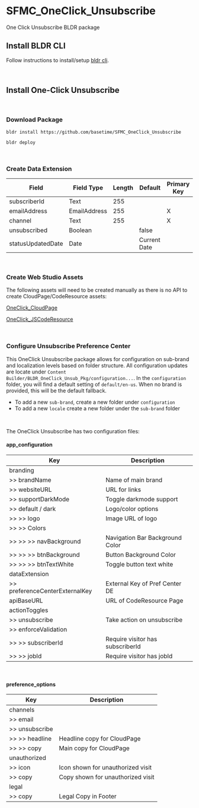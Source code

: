 # SFMC_OneClick_Unsubscribe
One Click Unsubscribe BLDR package

## Install BLDR CLI
Follow instructions to install/setup [bldr cli](https://www.npmjs.com/package/@basetime/bldr-sfmc).

<br />

## Install One-Click Unsubscribe

<br />

### Download Package
`bldr install https://github.com/basetime/SFMC_OneClick_Unsubscribe`

`bldr deploy`

<br />

### Create Data Extension
| Field             | Field Type   | Length | Default      | Primary Key |
| ----------------- | ------------ | ------ | ------------ | ----------- |
| subscriberId      | Text         | 255    |              |             |
| emailAddress      | EmailAddress | 255    |              | X           |
| channel           | Text         | 255    |              | X           |
| unsubscribed      | Boolean      |        | false        |             |
| statusUpdatedDate | Date         |        | Current Date |             |

<br />

### Create Web Studio Assets
The following assets will need to be created manually as there is no API to create CloudPage/CodeResource assets:

[OneClick_CloudPage](https://github.com/basetime/SFMC_OneClick_Unsubscribe/blob/main/Content%20Builder/OneClick_CloudPage.html)

[OneClick_JSCodeResource](https://github.com/basetime/SFMC_OneClick_Unsubscribe/blob/main/Content%20Builder/OneClick_JSCodeResource.html)

<br />

### Configure Unsubscribe Preference Center
This OneClick Unsubscribe package allows for configuration on sub-brand and localization levels based on folder structure. All configuration updates are locate under `Content Builder/BLDR_OneClick_Unsub_Pkg/configuration...`. In the `configuration` folder, you will find a default setting of `default/en-us`. When no brand is provided, this will be the default fallback. 

- To add a new `sub-brand`, create a new folder under `configuration`
- To add a new `locale` create a new folder under the `sub-brand` folder

<br />

The OneClick Unsubscribe has two configuration files:

#### app_configuration
| Key                            | Description                      |
| ------------------------------ | -------------------------------- |
| branding                       |                                  |
| >> brandName                   | Name of main brand               |
| >> websiteURL                  | URL for links                    |
| >> supportDarkMode             | Toggle darkmode support          |
| >> default / dark              | Logo/color options               |
| >> >> logo                     | Image URL of logo                |
| >> >> Colors                   |                                  |
| >> >> >> navBackground         | Navigation Bar Background Color  |
| >> >> >> btnBackground         | Button Background Color          |
| >> >> >> btnTextWhite          | Toggle button text white         |
| dataExtension                  |                                  |
| >> preferenceCenterExternalKey | External Key of Pref Center DE   |
| apiBaseURL                     | URL of CodeResource Page         |
| actionToggles                  |                                  |
| >> unsubscribe                 | Take action on unsubscribe       |
| >> enforceValidation           |                                  |
| >> >> subscriberId             | Require visitor has subscriberId |
| >> >> jobId                    | Require visitor has jobId        |

<br />

#### preference_options
| Key            | Description                       |
| -------------- | --------------------------------- |
| channels       |                                   |
| >> email       |                                   |
| >> unsubscribe |                                   |
| >> >> headline | Headline copy for CloudPage       |
| >> >> copy     | Main copy for CloudPage           |
| unauthorized   |                                   |
| >> icon        | Icon shown for unauthorized visit |
| >> copy        | Copy shown for unauthorized visit |
| legal          |                                   |
| >> copy        | Legal Copy in Footer              |

